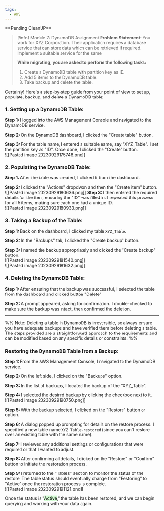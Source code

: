 ```yaml
---
tags:
  - AWS
---
```

==Pending CleanUP==
 

> [!info] Module 7: DynamoDB Assignment
> **Problem Statement:** 
> You work for XYZ Corporation. Their application requires a database service that can store data which can be retrieved if required. Implement a suitable service for the same. 
> 
> **While migrating, you are asked to perform the following tasks:** 
> 1. Create a DynamoDB table with partition key as ID. 
> 2. Add 5 items to the DynamoDB table. 
> 3. Take backup and delete the table.


Certainly! Here's a step-by-step guide from your point of view to set up, populate, backup, and delete a DynamoDB table:

### **1. Setting up a DynamoDB Table:**

**Step 1:** I logged into the AWS Management Console and navigated to the DynamoDB service.

**Step 2:** On the DynamoDB dashboard, I clicked the "Create table" button.

**Step 3:** For the table name, I entered a suitable name, say "XYZ_Table". I set the partition key as "ID". Once done, I clicked the "Create" button.
<br>![[Pasted image 20230929175748.png]]
### **2. Populating the DynamoDB Table:**

**Step 1:** After the table was created, I clicked it from the dashboard.

**Step 2:** I clicked the "Actions" dropdwon and then the "Create item" button.
<br>![[Pasted image 20230929180636.png]]
**Step 3:** I then entered the required details for the item, ensuring the "ID" was filled in. I repeated this process for all 5 items, making sure each one had a unique ID.
<br>![[Pasted image 20230929180933.png]]
### **3. Taking a Backup of the Table:**

**Step 1:** Back on the dashboard, I clicked my table `XYZ_Table`.

**Step 2:** In the "Backups" tab, I clicked the "Create backup" button.

**Step 3:** I named the backup appropriately and clicked the "Create backup" button.
<br>![[Pasted image 20230929181540.png]]
<br>![[Pasted image 20230929181632.png]]
### **4. Deleting the DynamoDB Table:**

**Step 1:** After ensuring that the backup was successful, I selected the table from the dashboard and clicked button "Delete"

**Step 2:** A prompt appeared, asking for confirmation. I double-checked to make sure the backup was intact, then confirmed the deletion.

---
%%
Note: Deleting a table in DynamoDB is irreversible, so always ensure you have adequate backups and have verified them before deleting a table. The steps provided are a straightforward approach to the requirements and can be modified based on any specific details or constraints.
%%


### **Restoring the DynamoDB Table from a Backup:**

**Step 1:** From the AWS Management Console, I navigated to the DynamoDB service.

**Step 2:** On the left side, I clicked on the "Backups" option.

**Step 3:** In the list of backups, I located the backup of the "XYZ_Table".

**Step 4:** I selected the desired backup by clicking the checkbox next to it.
<br>![[Pasted image 20230929190750.png]]

**Step 5:** With the backup selected, I clicked on the "Restore" button or option.

**Step 6:** A dialog popped up prompting for details on the restore process. I specified a new table name `XYZ_Table-restored` (since you can't restore over an existing table with the same name).

**Step 7:** I reviewed any additional settings or configurations that were required or that I wanted to adjust.

**Step 8:** After confirming all details, I clicked on the "Restore" or "Confirm" button to initiate the restoration process.

**Step 9:** I returned to the "Tables" section to monitor the status of the restore. The table status should eventually change from "Restoring" to "Active" once the restoration process is complete.
<br>![[Pasted image 20230929191121.png]]

Once the status is "<mark style="background: #BBFABBA6;">Active</mark>," the table has been restored, and we can begin querying and working with your data again. 